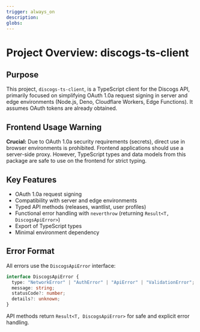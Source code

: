 ```yaml
---
trigger: always_on
description:
globs:
---
```


# Project Overview: discogs-ts-client

## Purpose

This project, `discogs-ts-client`, is a TypeScript client for the Discogs API,
primarily focused on simplifying OAuth 1.0a request signing in server and edge
environments (Node.js, Deno, Cloudflare Workers, Edge Functions). It assumes
OAuth tokens are already obtained.

## Frontend Usage Warning

**Crucial:** Due to OAuth 1.0a security requirements (secrets), direct use in
browser environments is prohibited. Frontend applications should use a
server-side proxy. However, TypeScript types and data models from this package
are safe to use on the frontend for strict typing.

## Key Features

- OAuth 1.0a request signing
- Compatibility with server and edge environments
- Typed API methods (releases, wantlist, user profiles)
- Functional error handling with `neverthrow` (returning
  `Result<T, DiscogsApiError>`)
- Export of TypeScript types
- Minimal environment dependency

## Error Format

All errors use the `DiscogsApiError` interface:

```typescript
interface DiscogsApiError {
  type: "NetworkError" | "AuthError" | "ApiError" | "ValidationError";
  message: string;
  statusCode?: number;
  details?: unknown;
}
```

API methods return `Result<T, DiscogsApiError>` for safe and explicit error
handling.
